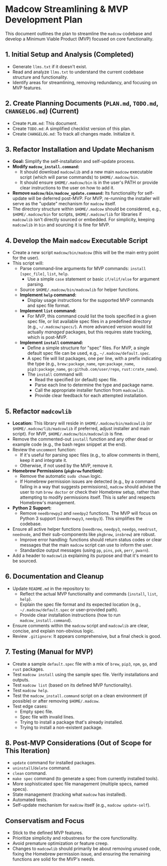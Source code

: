 # Madcow Streamlining & MVP Development Plan

This document outlines the plan to streamline the `madcow` codebase and develop a Minimum Viable Product (MVP) focused on core functionality.

## 1. Initial Setup and Analysis (Completed)

*   Generate `llms.txt` if it doesn't exist.
*   Read and analyze `llms.txt` to understand the current codebase structure and functionality.
*   Identify areas for streamlining, removing redundancy, and focusing on MVP features.

## 2. Create Planning Documents (`PLAN.md`, `TODO.md`, `CHANGELOG.md`) (Current)

*   Create `PLAN.md`: This document.
*   Create `TODO.md`: A simplified checklist version of this plan.
*   Create `CHANGELOG.md`: To track all changes made. Initialize it.

## 3. Refactor Installation and Update Mechanism

*   **Goal:** Simplify the self-installation and self-update process.
*   **Modify `madcow_install.command`:**
    *   It should download `madcowlib` and a new main `madcow` executable script (which will parse commands) to `$HOME/.madcow/bin`.
    *   It should ensure `$HOME/.madcow/bin` is in the user's PATH or provide clear instructions to the user on how to add it.
*   **Remove `madcow/bin/madcow_update.command`:** Its functionality for self-update will be deferred post-MVP. For MVP, re-running the installer will serve as the "update" mechanism for `madcow` itself.
*   The directory structure within `$HOME/.madcow` should be considered, e.g., `$HOME/.madcow/bin` for scripts, `$HOME/.madcow/lib` for libraries if `madcowlib` isn't directly sourced or embedded. For simplicity, keeping `madcowlib` in `bin` and sourcing it is fine for MVP.

## 4. Develop the Main `madcow` Executable Script

*   Create a new script `madcow/bin/madcow` (this will be the main entry point for the user).
*   This script will:
    *   Parse command-line arguments for MVP commands: `install [spec_file]`, `list`, `help`.
        *   Use a simple `case` statement or basic `if/elif/else` for argument parsing.
    *   Source `$HOME/.madcow/bin/madcowlib` for helper functions.
    *   **Implement `help` command:**
        *   Display usage instructions for the supported MVP commands and spec file format.
    *   **Implement `list` command:**
        *   For MVP, this command could list the tools specified in a given spec file, or list available spec files in a predefined directory (e.g., `~/.madcow/specs/`). A more advanced version would list actually *managed* packages, but this requires state tracking, which is post-MVP.
    *   **Implement `install` command:**
        *   Define a simple structure for "spec" files. For MVP, a single default spec file can be used, e.g., `~/.madcow/default.spec`.
        *   A spec file will list packages, one per line, with a prefix indicating the type (e.g., `brew:package_name`, `npm:package_name`, `pip3:package_name`, `go:github.com/user/repo`, `rust:crate_name`).
        *   The `install` command will:
            *   Read the specified (or default) spec file.
            *   Parse each line to determine the type and package name.
            *   Call the appropriate installer function from `madcowlib`.
            *   Provide clear feedback for each attempted installation.

## 5. Refactor `madcowlib`

*   **Location:** This library will reside in `$HOME/.madcow/bin/madcowlib` (or `$HOME/.madcow/lib/madcowlib` if preferred, adjust installer and main script). For MVP, `$HOME/.madcow/bin/madcowlib` is fine.
*   Remove the commented-out `install` function and any other dead or example code (e.g., the bash regex snippet at the end).
*   Review the `uncomment` function:
    *   If it's useful for parsing spec files (e.g., to allow comments in them), keep it and integrate it.
    *   Otherwise, if not used by the MVP, remove it.
*   **Homebrew Permissions (`pkgbrew` function):**
    *   Remove the automatic `sudo chown` logic.
    *   If Homebrew permission issues are detected (e.g., by a command failing in a way that suggests permissions), `madcow` should advise the user to run `brew doctor` or check their Homebrew setup, rather than attempting to modify permissions itself. This is safer and respects Homebrew's management.
*   **Python 2 Support:**
    *   Remove `needbrewpy2` and `needpy2` functions. The MVP will focus on Python 3 support (`needbrewpy3`, `needpy3`). This simplifies the codebase.
*   Ensure all active helper functions (`needbrew`, `needpy3`, `needgo`, `needrust`, `neednode`, and their sub-components like `pkgbrew`, `insbrew`) are robust.
    *   Improve error handling: functions should return status codes or clear messages that the main `madcow` script can use to inform the user.
    *   Standardize output messages (using `pp`, `pins`, `pok`, `perr`, `pwarn`).
*   Add a header to `madcowlib` explaining its purpose and that it's meant to be sourced.

## 6. Documentation and Cleanup

*   Update `README.md` in the repository to:
    *   Reflect the actual MVP functionality and commands (`install`, `list`, `help`).
    *   Explain the spec file format and its expected location (e.g., `~/.madcow/default.spec` or user-provided path).
    *   Provide clear installation instructions (how to run `madcow_install.command`).
*   Ensure comments within the `madcow` script and `madcowlib` are clear, concise, and explain non-obvious logic.
*   Review `.gitignore`: It appears comprehensive, but a final check is good.

## 7. Testing (Manual for MVP)

*   Create a sample `default.spec` file with a mix of `brew`, `pip3`, `npm`, `go`, and `rust` packages.
*   Test `madcow install` using the sample spec file. Verify installations and outputs.
*   Test `madcow list` (based on its defined MVP functionality).
*   Test `madcow help`.
*   Test the `madcow_install.command` script on a clean environment (if possible) or after removing `$HOME/.madcow`.
*   Test edge cases:
    *   Empty spec file.
    *   Spec file with invalid lines.
    *   Trying to install a package that's already installed.
    *   Trying to install a non-existent package.

## 8. Post-MVP Considerations (Out of Scope for This Iteration)

*   `update` command for installed packages.
*   `uninstall`/`delete` command.
*   `clean` command.
*   `make spec` command (to generate a spec from currently installed tools).
*   More sophisticated spec file management (multiple specs, named specs).
*   State management (tracking what `madcow` has installed).
*   Automated tests.
*   Self-update mechanism for `madcow` itself (e.g., `madcow update-self`).

## Conservatism and Focus

*   Stick to the defined MVP features.
*   Prioritize simplicity and robustness for the core functionality.
*   Avoid premature optimization or feature creep.
*   Changes to `madcowlib` should primarily be about removing unused code, fixing the Homebrew permission issue, and ensuring the remaining functions are solid for the MVP's needs.
